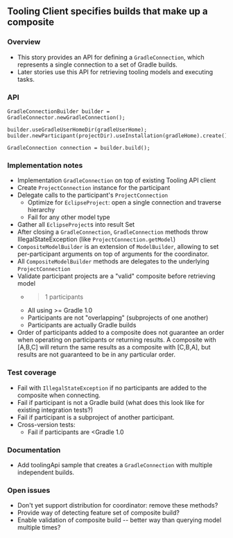 ## Tooling Client specifies builds that make up a composite

### Overview

- This story provides an API for defining a `GradleConnection`, which represents a single connection to a set of Gradle builds.
- Later stories use this API for retrieving tooling models and executing tasks.

### API

    GradleConnectionBuilder builder = GradleConnector.newGradleConnection();

    builder.useGradleUserHomeDir(gradleUserHome);
    builder.newParticipant(projectDir).useInstallation(gradleHome).create()

    GradleConnection connection = builder.build();

### Implementation notes

- Implementation `GradleConnection` on top of existing Tooling API client
- Create `ProjectConnection` instance for the participant
- Delegate calls to the participant's `ProjectConnection`
    - Optimize for `EclipseProject`: open a single connection and traverse hierarchy
    - Fail for any other model type
- Gather all `EclipseProject`s into result Set
- After closing a `GradleConnection`, `GradleConnection` methods throw IllegalStateException (like `ProjectConnection.getModel`)
- `CompositeModelBuilder` is an extension of `ModelBuilder`, allowing to set per-participant arguments on top of arguments for the coordinator.
- All `CompositeModelBuilder` methods are delegates to the underlying `ProjectConnection`
- Validate participant projects are a "valid" composite before retrieving model
    - >1 participants
    - All using >= Gradle 1.0
    - Participants are not "overlapping" (subprojects of one another)
    - Participants are actually Gradle builds
- Order of participants added to a composite does not guarantee an order when operating on participants or returning results.  A composite with [A,B,C] will return the same results as a composite with [C,B,A], but results are not guaranteed to be in any particular order.

### Test coverage

- Fail with `IllegalStateException` if no participants are added to the composite when connecting.
- Fail if participant is not a Gradle build (what does this look like for existing integration tests?)
- Fail if participant is a subproject of another participant.
- Cross-version tests:
    - Fail if participants are <Gradle 1.0

### Documentation

- Add toolingApi sample that creates a `GradleConnection` with multiple independent builds.

### Open issues

- Don't yet support distribution for coordinator: remove these methods?
- Provide way of detecting feature set of composite build?
- Enable validation of composite build -- better way than querying model multiple times?
